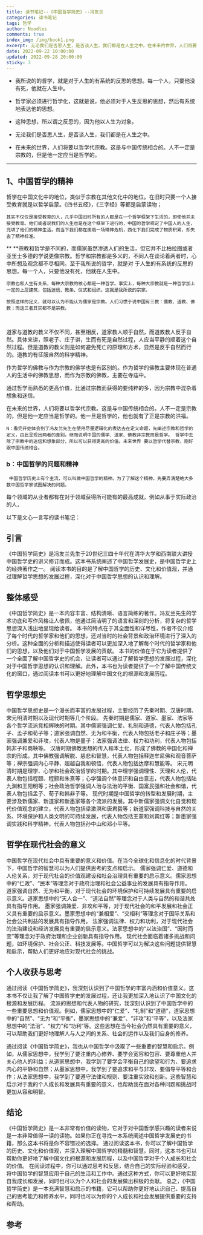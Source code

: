 ```yaml
---
title: 读书笔记--《中国哲学简史》--冯友兰
categories: 读书笔记
tags: 哲学
author: Noodles
comments: true
index_img: /img/book1.png
excerpt: 无论我们是否思人生，是否谈人生，我们都是在人生之中。在未来的世界，人们将要以哲学代宗教。这是与中国传统相合的。人不一定是宗教的，但是他一定应当是哲学的。
date: 2022-09-22 10:00:00
updated: 2022-09-28 20:00:00
sticky: 3
---
```


 - 我所说的的哲学，就是对于人生的有系统的反思的思想。每一个人，只要他没有死，他就在人生中。

- 哲学家必须进行哲学化，这就是说，他必须对于人生反思的思想，然后有系统地表达他的思想。

 - 这种思想，所以谓之反思的，因为他以人生为对象。

 - 无论我们是否思人生，是否谈人生，我们都是在人生之中。

- 在未来的世界，人们将要以哲学代宗教。这是与中国传统相合的。人不一定是宗教的，但是他一定应当是哲学的。

***

## 1、中国哲学的精神

哲学在中国文化中的地位，类似于宗教在其他文化中的地位。在旧时只要一个人接受教育就是以哲学启蒙。《四书五经》，《三字经》等都是启蒙读物；

`其实不仅仅是接受教育的人，几乎中国旧时所有的人都是在一个哲学框架下生活的，即使他并未接受教育。他们或者说我们的人生也是在这个框架下进行的，中国的哲学规定了中国人的人生，充填了他们的精神生活。而当下我们都在面临一场精神危机，西化下我们完成了物质积累，却失去了精神标准。`




**     **宗教和哲学是不同的，而儒家虽然渗透人们的生活，但它并不比柏拉图或者亚里士多德的学说更像宗教。哲学和宗教都是多义的，不同人在谈论着两者时，心中所想及观念都不尽相同。至于我所说的哲学，就是对 于人生的有系统的反思的思想。每一个人，只要他没有死，他就在人生中。

    宗教也和人生有关系，每种大宗教的核心都是一种哲学。事实上，每种大宗教就是一种哲学加上一定的上层建筑，包括迷信、教条、仪式和组织。这就是我所说的宗家。
    
    按照这样的定义，就可以认为不能认为儒家是宗教。人们习惯于说中国有三教：儒教、道教、佛教；而这三者其实都不是宗教。

<br/>

道家与道教的教义不仅不同，甚至相反，道家教人顺乎自然，而道教教人反乎自然。具体来讲，照老子、庄子讲，生而有死是自然过程，人应当平静的顺着这个自然过程。但是道教的教义则是如何避免死亡的原理和方术，显然是反乎自然而行的。道教的有征服自然的科学精神。

作为哲学的佛教与作为宗教的佛学也是有区别的。作为哲学的佛教主要体现在普通人的生活中的佛教思想，而作为宗教的佛教，主要在寺庙中。

通过哲学而熟悉的更高价值，比通过宗教而获得的要纯粹的多，因为宗教中混杂着想象和迷信。

  在未来的世界，人们将要以哲学代宗教。这是与中国传统相合的。人不一定是宗教的，但是他一定应当是哲学的。他一旦是哲学的，他也就有了正是宗教的洪福。


`N：看完开始体会到了冯友兰先生在使用尽量逻辑化的表达去在定义命题，先阐述宗教和哲学的定义，由此呈现出两者的差别。继而说明中国的儒学、道家、佛教非宗教而是哲学。 哲学中去除了宗教中的迷信和想象部分，所以可以获得更高的价值。未来世界 要以哲学代替宗教，刚好跟中国传统相合。`

### b：中国哲学的问题和精神

     中国哲学历史上有个主流，可以叫做中国哲学的精神。为了了解这个精神，先要弄清楚绝大多数中国哲学家试图解决的问题。

每个领域的从业者都有在对于领域获得所可能有的最高成就。例如从事于实际政治的人，


以下是文心一言写的读书笔记：

## 引言
《中国哲学简史》是冯友兰先生于20世纪三四十年代在清华大学和西南联大讲授中国哲学史的讲义修订而成。这本书系统阐述了中国哲学发展史，是中国哲学史上的经典著作之一。
阅读本书的目的是了解中国哲学的历史、文化和价值观，并通过理解哲学思想的发展过程，深化对于中国哲学思想的认识和理解。
## 整体感受
《中国哲学简史》是一本内容丰富、结构清晰、语言简练的著作。冯友兰先生的学术功底和写作风格让人敬佩，他通过简洁明了的语言和深刻的分析，将复杂的哲学思想深入浅出地呈现给读者。
本书的特点在于其全面性和详尽性，作者不仅介绍了每个时代的哲学家和他们的思想，还对当时的社会背景和政治环境进行了深入的分析。这种全面的分析和描述使得读者可以更加深入地了解每个时代的哲学家和他们的思想，以及他们对于中国哲学发展的贡献。
本书的价值在于它为读者提供了一个全面了解中国哲学史的机会，让读者可以通过了解哲学思想的发展过程，深化对于中国哲学思想的认识和理解。此外，本书也为读者提供了一个了解中国传统文化的窗口，通过阅读本书可以更好地理解中国文化的根源和发展历程。
## 哲学思想史
中国哲学思想史是一个漫长而丰富的发展过程，主要经历了先秦时期、汉唐时期、宋元明清时期以及现代时期等几个阶段。
先秦时期是儒家、道家、墨家、法家等各个哲学流派竞相辉映的时期。其中儒家强调仁爱、礼制和道德，代表人物包括孔子、孟子和荀子等；道家强调自然、无为和平衡，代表人物包括老子和庄子等；墨家强调兼爱和非攻，代表人物是墨子；法家强调法律、权力和功利，代表人物包括韩非子和商鞅等。
汉唐时期佛教思想的传入和本土化，形成了佛教的中国化和禅宗的形成。其中佛教强调解脱、慈悲和智慧，代表人物包括释迦牟尼佛和观音菩萨等；禅宗强调内心平静、超越自我和顿悟，代表人物包括达摩和慧能等。
宋元明清时期是理学、心学和社会政治哲学的时期。其中理学强调理性、天理和人伦，代表人物包括程颐、程颢和朱熹等；心学强调个体意识和自由意志，代表人物包括陆九渊和王阳明等；社会政治哲学强调人治与法治的平衡、国富民强和社会和谐，代表人物包括孟子、荀子和韩非子等。
现代时期是中国哲学的转型和发展时期，主要涉及新儒家、新道家和新墨家等各个流派的发展。其中新儒家强调文化自觉和现代价值观念的建立，代表人物包括梁漱溟和唐君毅等；新道家强调科技与自然的关系、环境保护和人类文明的可持续发展，代表人物包括王蒙和刘宾红等；新墨家强调实践和科学精神，代表人物包括孙中山和邓小平等。
## 哲学在现代社会的意义
中国哲学在现代社会中具有重要的意义和价值。在当今全球化和信息化的时代背景下，中国哲学的智慧可以为人们提供思考的支点和启示。
儒家强调仁爱、道德和人伦关系，对于现代社会的价值观建设和社会治理具有重要的启示意义。儒家思想中的“仁政”、“民本”等理念对于政府治理和社会公益事业的发展具有指导作用。
道家强调自然、无为和平衡，对于现代社会的环境保护和可持续发展具有重要的启示意义。道家思想中的“天人合一”、“道法自然”等理念对于人类与自然的和谐共处具有指导作用。
墨家强调兼爱、非攻和平等，对于现代社会的和平发展和社会正义具有重要的启示意义。墨家思想中的“兼相爱”、“交相利”等理念对于国际关系和社会公共利益的发展具有指导作用。
法家强调法律、权力和功利，对于现代社会的法治建设和经济发展具有重要的启示意义。法家思想中的“以法治国”、“因时而变”等理念对于政府治理和企业创新具有指导作用。
现代社会面临着诸多挑战和问题，如环境保护、社会公正、科技发展等。中国哲学可以为解决这些问题提供智慧和启示，帮助人们更好地应对现代社会的挑战。
## 个人收获与思考
通过阅读《中国哲学简史》，我深刻认识到了中国哲学的丰富内涵和价值意义。这本书不仅让我了解了中国哲学史的发展过程，还让我更加深入地认识了中国文化的根源和发展历程。
流派的思想和代表人物的研究，我深刻认识到了中国哲学中的一些重要思想和价值观。例如，儒家思想中的“仁爱”、“礼制”和“道德”，道家思想中的“自然”、“无为”和“平衡”，墨家思想中的“兼爱”、“非攻”和“平等”，以及法家思想中的“法治”、“权力”和“功利”等。这些思想在当今社会仍然具有重要的意义，可以帮助我们更好地理解人与人之间的关系、社会的运作以及我们自身的修养。

通过阅读《中国哲学简史》，我也从中国哲学中汲取了一些重要的智慧和启示。例如，从儒家思想中，我学到了要注重内心修养、要学会宽容和包容、要尊重他人并关心他人的利益；从道家思想中，我学到了要学会平衡自己的欲望和行为、要追求内心的平静和自然；从墨家思想中，我学到了要追求和平与非攻、要倡导平等和合作；从法家思想中，我学到了要遵守法律和规则、要注重实效和创新。这些智慧和启示对于我的个人成长和发展具有重要的意义，也帮助我在面对各种问题和挑战时更加从容和明智。

## 结论
《中国哲学简史》是一本非常有价值的读物，它对于对中国哲学感兴趣的读者来说是一本非常值得一读的读物。如果你正在寻找一本系统阐述中国哲学发展史的书籍，那么这本书将是你不容错过的选择。
通过阅读这本书，你可以了解中国哲学的历史、文化和价值观，并深入理解中国哲学的精髓和智慧。同时，这本书也可以帮助你更好地了解中国文化的根源和发展历程，以及中国哲学对于个人成长和社会的价值。
在阅读过程中，你可以通过思考和反思，结合自己的实际经验和感受，将中国哲学的智慧应用于自己的生活和工作中。通过这种方式，你可以更好地实现自我成长和发展，同时也可以为个人和社会的发展做出积极的贡献。
总之，《中国哲学简史》是一本充满智慧和启示的书籍，它可以帮助你更好地认识自己、提高自己的思考能力和修养水平，同时也可以为你的个人成长和社会发展提供重要的支持和帮助。

## 参考
[^1]: <中国哲学简史>
[^2]: <中国哲学史>